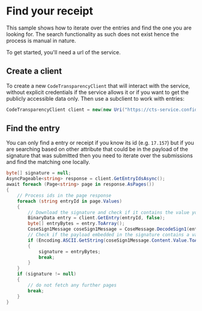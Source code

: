 # Find your receipt

<!-- cspell:ignore cose -->

This sample shows how to iterate over the entries and find the one you are looking for. 
The search functionality as such does not exist hence the process is manual in nature.

To get started, you'll need a url of the service.

## Create a client

To create a new `CodeTransparencyClient` that will interact with the service, without explicit credentials if the service allows it or if you 
want to get the publicly accessible data only. Then use a subclient to work with entries:

```C# Snippet:CodeTransparencySample4_CreateClient
CodeTransparencyClient client = new(new Uri("https://cts-service.confidential-ledger.azure.com"), null);
```

## Find the entry

You can only find a entry or receipt if you know its id (e.g. `17.157`) but if you are searching based on other attribute that could be in the payload of the signature that was submitted then you need to iterate over the submissions and find the matching one locally.

```C# Snippet:CodeTransparencySample4_IterateOverEntries
byte[] signature = null;
AsyncPageable<string> response = client.GetEntryIdsAsync();
await foreach (Page<string> page in response.AsPages())
{
    // Process ids in the page response
    foreach (string entryId in page.Values)
    {
        // Download the signature and check if it contains the value you are looking for
        BinaryData entry = client.GetEntry(entryId, false);
        byte[] entryBytes = entry.ToArray();
        CoseSign1Message coseSign1Message = CoseMessage.DecodeSign1(entryBytes);
        // Check if the payload embedded in the signature contains a value
        if (Encoding.ASCII.GetString(coseSign1Message.Content.Value.ToArray()).Contains("\"foo\""))
        {
            signature = entryBytes;
            break;
        }
    }
    if (signature != null)
    {
        // do not fetch any further pages
        break;
    }
}
```
